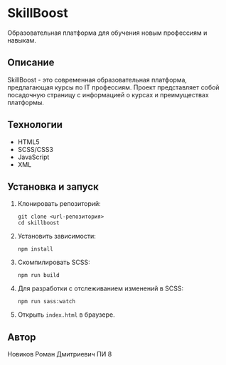 # SkillBoost

Образовательная платформа для обучения новым профессиям и навыкам.

## Описание

SkillBoost - это современная образовательная платформа, предлагающая курсы по IT профессиям. Проект
представляет собой посадочную страницу с информацией о курсах и преимуществах платформы.

## Технологии

- HTML5
- SCSS/CSS3
- JavaScript
- XML

## Установка и запуск

1. Клонировать репозиторий:
   ```
   git clone <url-репозитория>
   cd skillboost
   ```

2. Установить зависимости:
   ```
   npm install
   ```

3. Скомпилировать SCSS:
   ```
   npm run build
   ```

4. Для разработки с отслеживанием изменений в SCSS:
   ```
   npm run sass:watch
   ```

5. Открыть `index.html` в браузере.

## Автор

Новиков Роман Дмитриевич ПИ 8